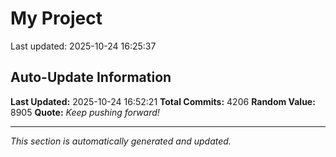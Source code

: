 # My Project


Last updated: 2025-10-24 16:25:37





















































































































































































































































































































































































































































































































































































































































































































































































































































































































































































































































































































































































































































































































































































































































































































































































































































































































































































































































































































































































































































































































































































































































































































































































































































































































































































































































































































































































































































































































































































































































































































































































































































































































































































































































































































































































































































































































































































































































































































































































































































































































































































































































































































































































































































































































































































































































































































































































## Auto-Update Information

**Last Updated:** 2025-10-24 16:52:21
**Total Commits:** 4206
**Random Value:** 8905
**Quote:** _Keep pushing forward!_

---
_This section is automatically generated and updated._